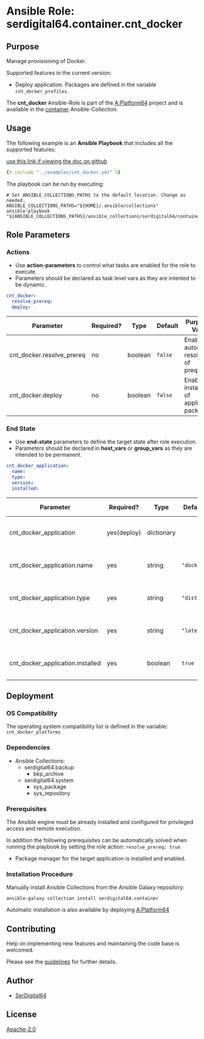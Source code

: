 # Ansible Role: serdigital64.container.cnt_docker

## Purpose

Manage provisioning of Docker.

Supported features in the current version:

- Deploy application. Packages are defined in the variable `cnt_docker_profiles`.

The **cnt_docker** Ansible-Role is part of the [A:Platform64](https://github.com/aplatform64/aplatform64) project and is available in the [container](https://aplatform64.readthedocs.io/en/latest/collections/container) Ansible-Collection.

## Usage

The following example is an **Ansible Playbook** that includes all the supported features:

[use this link if viewing the doc on github](https://github.com/aplatform64/container/blob/main/playbooks/cnt_docker.yml)

```yaml
{% include "../examples/cnt_docker.yml" %}
```

The playbook can be run by executing:

```shell
# Set ANSIBLE_COLLECTIONS_PATHS to the default location. Change as needed.
ANSIBLE_COLLECTIONS_PATHS="${HOME}/.ansible/collections"
ansible-playbook "${ANSIBLE_COLLECTIONS_PATHS}/ansible_collections/serdigital64/container/playbooks/cnt_docker.yml"
```

## Role Parameters

### Actions

- Use **action-parameters** to control what tasks are enabled for the role to execute.
- Parameters should be declared as task level vars as they are intented to be dynamic.

```yaml
cnt_docker:
  resolve_prereq:
  deploy:
```

| Parameter                 | Required? | Type    | Default | Purpose / Value                             |
| ------------------------- | --------- | ------- | ------- | ------------------------------------------- |
| cnt_docker.resolve_prereq | no        | boolean | `false` | Enable automatic resolution of prequisites  |
| cnt_docker.deploy         | no        | boolean | `false` | Enable installation of application packages |

### End State

- Use **end-state** parameters to define the target state after role execution.
- Parameters should be declared in **host_vars** or **group_vars** as they are intended to be permanent.

```yaml
cnt_docker_application:
  name:
  type:
  version:
  installed:
```

| Parameter                        | Required?   | Type       | Default    | Purpose / Value                    |
| -------------------------------- | ----------- | ---------- | ---------- | ---------------------------------- |
| cnt_docker_application           | yes(deploy) | dictionary |            | Set application package end state  |
| cnt_docker_application.name      | yes         | string     | `"docker"` | Select application package name    |
| cnt_docker_application.type      | yes         | string     | `"distro"` | Select application package type    |
| cnt_docker_application.version   | yes         | string     | `"latest"` | Select application package version |
| cnt_docker_application.installed | yes         | boolean    | `true`     | Set application package end state  |

## Deployment

### OS Compatibility

The operating system compatibility list is defined in the variable: `cnt_docker_platforms`

### Dependencies

- Ansible Collections:
  - serdigital64.backup
    - bkp_archive
  - serdigital64.system
    - sys_package
    - sys_repository

### Prerequisites

The Ansible engine must be already installed and configured for privileged access and remote execution.

In addition the following prerequisites can be automatically solved when running the playbook by setting the role action: `resolve_prereq: true`

- Package manager for the target application is installed and enabled.

### Installation Procedure

Manually install Ansible Collections from the Ansible Galaxy repository:

```shell
ansible-galaxy collection install serdigital64.container
```

Automatic installation is also available by deploying [A:Platform64](https://aplatform64.readthedocs.io/en/latest/#deployment)

## Contributing

Help on implementing new features and maintaining the code base is welcomed.

Please see the [guidelines](https://aplatform64.readthedocs.io/en/latest/CONTRIBUTING.md) for further details.

## Author

- [SerDigital64](https://serdigital64.github.io/)

## License

[Apache-2.0](https://www.apache.org/licenses/LICENSE-2.0.txt)
